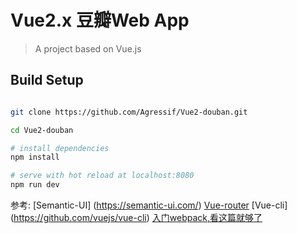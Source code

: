 # Vue2.x 豆瓣Web App

> A project based on Vue.js 

## Build Setup

``` bash

git clone https://github.com/Agressif/Vue2-douban.git

cd Vue2-douban

# install dependencies
npm install

# serve with hot reload at localhost:8080
npm run dev

```

参考:
[Semantic-UI] (https://semantic-ui.com/)
[Vue-router](https://router.vuejs.org/zh-cn/)
[Vue-cli] (https://github.com/vuejs/vue-cli)
[入门webpack,看这篇就够了](http://www.jianshu.com/p/42e11515c10f)

